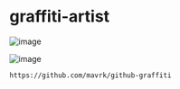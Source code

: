 # graffiti-artist

![image](https://user-images.githubusercontent.com/761231/120292577-0a5bdd00-c28a-11eb-8ff0-e1d590f80dd7.png)

![image](https://user-images.githubusercontent.com/761231/120293669-1a27f100-c28b-11eb-9e7b-297d932a17f5.png)

```
https://github.com/mavrk/github-graffiti
```
